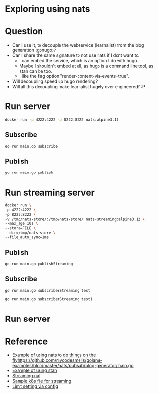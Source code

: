 # Exploring using nats

# Question
- Can I use it, to decouple the webservice (learnalist) from the blog generation (gohugo)?
- Can I share the same signature to not use nats if I dont want to.
    - I can embed the service, which is an option I do with hugo.
    - Maybe I shouldn't embed at all, as hugo is a command line tool, as stan can be too.
    - I like the flag option "render-content-via-events=true".
- Will decoupling speed up hugo rendering?
- Will all this decoupling make learnalist hugely over engineered? :P

# Run server
```sh
docker run -p 4222:4222 -p 8222:8222 nats:alpine3.10
```

## Subscribe
```sh
go run main.go subscribe
```

## Publish
```sh
go run main.go publish
```

# Run streaming server

```sh
docker run \
-p 4222:4222 \
-p 8222:8222 \
-v /tmp/nats-store/:/tmp/nats-store/ nats-streaming:alpine3.12 \
--max_age 10s \
--store=FILE \
--dir=/tmp/nats-store \
--file_auto_sync=1ms
```

## Publish
```sh
go run main.go publishStreaming
```

## Subscribe
```sh
go run main.go subscriberStreaming test
```

```sh
go run main.go subscriberStreaming test1
```


# Run server

# Reference
- [Example of using nats to do things on the fly]()https://github.com/mycodesmells/golang-examples/blob/master/nats/pubsub/blog-generator/main.go
- [Example of using stan](https://github.com/mycodesmells/golang-examples/blob/master/nats/streaming/watcher/main.go)
- [Streaming nat](https://github.com/nats-io/stan.go)
- [Sample k8s file for streaming](https://docs.nats.io/nats-on-kubernetes/minimal-setup)
- [Limit setting via config](https://docs.nats.io/nats-server/configuration#limits)

